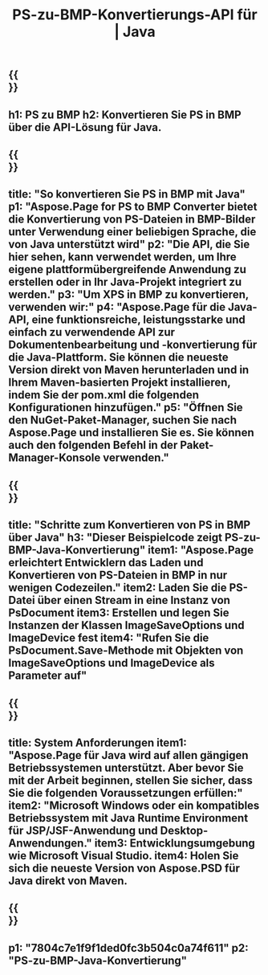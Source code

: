 ﻿---
translation: true
template: /_templates/_conversion-child-java.md
title: PS-zu-BMP-Konvertierungs-API für | Java
url: /java/conversion/ps-to-bmp/
description: Beispiel-Java-Konvertierungscode für das PS-Format in eine BMP-Datei. Verwenden Sie diesen Beispielcode, um PS in BMP in jeder Web- oder Desktop-Java-basierten Anwendung zu konvertieren.
informat: PS
outformat: BMP
otherformats: XPS EPS
---

{{<section banner>}}
---
h1: PS zu BMP
h2: Konvertieren Sie PS in BMP über die API-Lösung für Java.
---

{{<section overview>}}
---
title: "So konvertieren Sie PS in BMP mit Java"
p1: "Aspose.Page for PS to BMP Converter bietet die Konvertierung von PS-Dateien in BMP-Bilder unter Verwendung einer beliebigen Sprache, die von Java unterstützt wird"
p2: "Die API, die Sie hier sehen, kann verwendet werden, um Ihre eigene plattformübergreifende Anwendung zu erstellen oder in Ihr Java-Projekt integriert zu werden."
p3: "Um XPS in BMP zu konvertieren, verwenden wir:"
p4: "Aspose.Page für die Java-API, eine funktionsreiche, leistungsstarke und einfach zu verwendende API zur Dokumentenbearbeitung und -konvertierung für die Java-Plattform. Sie können die neueste Version direkt von Maven herunterladen und in Ihrem Maven-basierten Projekt installieren, indem Sie der pom.xml die folgenden Konfigurationen hinzufügen."
p5: "Öffnen Sie den NuGet-Paket-Manager, suchen Sie nach Aspose.Page und installieren Sie es. Sie können auch den folgenden Befehl in der Paket-Manager-Konsole verwenden."
---

{{<section feature1>}}
---
title: "Schritte zum Konvertieren von PS in BMP über Java"
h3: "Dieser Beispielcode zeigt PS-zu-BMP-Java-Konvertierung"
item1: "Aspose.Page erleichtert Entwicklern das Laden und Konvertieren von PS-Dateien in BMP in nur wenigen Codezeilen."
item2: Laden Sie die PS-Datei über einen Stream in eine Instanz von PsDocument
item3: Erstellen und legen Sie Instanzen der Klassen ImageSaveOptions und ImageDevice fest
item4: "Rufen Sie die PsDocument.Save-Methode mit Objekten von ImageSaveOptions und ImageDevice als Parameter auf"
---

{{<section feature2>}}
---
title: System Anforderungen
item1: "Aspose.Page für Java wird auf allen gängigen Betriebssystemen unterstützt. Aber bevor Sie mit der Arbeit beginnen, stellen Sie sicher, dass Sie die folgenden Voraussetzungen erfüllen:"
item2: "Microsoft Windows oder ein kompatibles Betriebssystem mit Java Runtime Environment für JSP/JSF-Anwendung und Desktop-Anwendungen."
item3: Entwicklungsumgebung wie Microsoft Visual Studio.
item4: Holen Sie sich die neueste Version von Aspose.PSD für Java direkt von Maven.
---

{{<section gist>}}
---
p1: "7804c7e1f9f1ded0fc3b504c0a74f611"
p2: "PS-zu-BMP-Java-Konvertierung"
---
